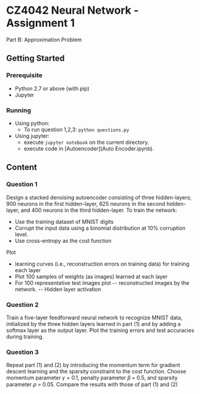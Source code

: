 # CZ4042 Neural Network - Assignment 1

Part B: Approximation Problem

## Getting Started

### Prerequisite

- Python 2.7 or above (with pip)
- Jupyter

### Running

- Using python:
  - To run question 1,2,3: `python questions.py`
- Using jupyter:
  - execute `jupyter notebook` on the current directory.
  - execute code in [Autoencoder](Auto Encoder.ipynb).

## Content

### Question 1
Design a stacked denoising autoencoder consisting of three hidden-layers; 900 neurons in the
first hidden-layer, 625 neurons in the second hidden-layer, and 400 neurons in the third
hidden-layer. To train the network:

- Use the training dataset of MNIST digits
- Corrupt the input data using a binomial distribution at 10% corruption level.
- Use cross-entropy as the cost function

Plot
- learning curves (i.e., reconstruction errors on training data) for training each layer
- Plot 100 samples of weights (as images) learned at each layer
- For 100 representative test images plot
-- reconstructed images by the network.
-- Hidden layer activation
### Question 2

Train a five-layer feedforward neural network to recognize MNIST data, initialized by the three
hidden layers learned in part (1) and by adding a softmax layer as the output layer. Plot the
training errors and test accuracies during training.

### Question 3

Repeat part (1) and (2) by introducing the momentum term for gradient descent learning and
the sparsity constraint to the cost function. Choose momentum parameter 𝛾 = 0.1, penalty
parameter 𝛽 = 0.5, and sparsity parameter 𝜌 = 0.05. Compare the results with those of part
(1) and (2)

